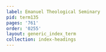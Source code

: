 ```yaml
---
label: Emanuel Theological Seminary
pid: term135
pages: '761'
order: '0255'
layout: generic_index_term
collection: index-headings
---
```


